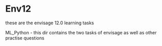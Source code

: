 # Env12
these are the envisage 12.0 learning tasks 

ML_Python - this dir contains the two tasks of envisage as well as other practise questions
